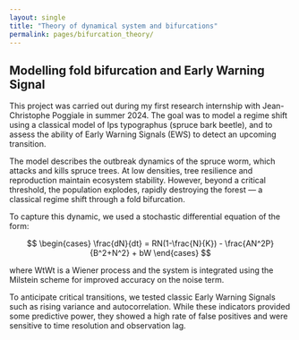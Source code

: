 ```yaml
---
layout: single
title: "Theory of dynamical system and bifurcations"
permalink: pages/bifurcation_theory/
---
```


<!-- Load MathJax -->
<script src="https://polyfill.io/v3/polyfill.min.js?features=es6"></script>
<script id="MathJax-script" async
  src="https://cdn.jsdelivr.net/npm/mathjax@3/es5/tex-mml-chtml.js">
</script>

## Modelling fold bifurcation and Early Warning Signal

This project was carried out during my first research internship with Jean-Christophe Poggiale in summer 2024. The goal was to model a regime shift using a classical model of Ips typographus (spruce bark beetle), and to assess the ability of Early Warning Signals (EWS) to detect an upcoming transition.

The model describes the outbreak dynamics of the spruce worm, which attacks and kills spruce trees. At low densities, tree resilience and reproduction maintain ecosystem stability. However, beyond a critical threshold, the population explodes, rapidly destroying the forest — a classical regime shift through a fold bifurcation.

To capture this dynamic, we used a stochastic differential equation of the form:

$$
\begin{cases}
\frac{dN}{dt} = RN(1-\frac{N}{K}) - \frac{AN^2P}{B^2+N^2} + bW
\end{cases}
$$

where WtWt​ is a Wiener process and the system is integrated using the Milstein scheme for improved accuracy on the noise term.

To anticipate critical transitions, we tested classic Early Warning Signals such as rising variance and autocorrelation. While these indicators provided some predictive power, they showed a high rate of false positives and were sensitive to time resolution and observation lag.


